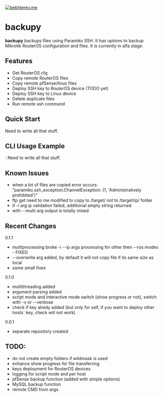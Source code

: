 [![bekhterev.me](https://img.shields.io/badge/bekhterev.me-some%20kind%20of%20blog-green.svg)](https://bekhterev.me)

backupy
========

**backupy** backups files using Paramiko SSH. It has options to backup Mikrotik RouterOS configuration and files. It is currently in alfa stage.

Features
------------

- Get RouterOS cfg
- Copy remote RouterOS files
- Copy remote pfSense/linux files
- Deploy SSH key to RouterOS device (TODO yet)
- Deploy SSH key to Linux device
- Delete duplicate files
- Run remote ssh command


Quick Start
-----------

Need to write all that stuff.

CLI Usage Example
-----------------
:
Need to write all that stuff.

Known Issues
------------

- when a lot of files are copied error occurs: "paramiko.ssh_exception.ChannelException: (1, 'Administratively prohibited')"
- ftp get need to me modified to copy to /target/ not to /target/ip/ folder
- if -i arg ip validation failed, additional empty string returned
- with --multi arg output is totally mixed 


Recent Changes
--------------
0.1.1

- multiprocessing broke -i --ip args processing for other then --ros modes - FIXED
- --overwrite arg added, by default it will not copy file if its same size as local
- some small fixes


0.1.0 

- multithreading added
- argument parsing added
- script mode and interactive mode switch (show progress or not), switch with -v or --verbose 
- check if key alredy added (but only for self, if you want to deploy other hosts` key, check will not work)


0.0.1 

- separate repository created

TODO:
--------------
- do not create empty folders if wildmask is used
- enhance show progress for file transferring
- keys deployment for RouterOS devices
- logging for script mode and per host
- pfSense backup function (added with simple options)
- MySQL backup function
- remote CMD from args
